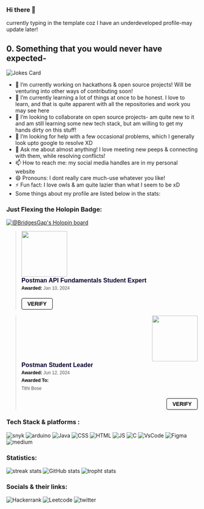 ### Hi there 👋
currently typing in the template coz I have an underdeveloped profile-may update later!

## 0. Something that you would never have expected-
![Jokes Card](https://readme-jokes.vercel.app/api)

- 🔭 I’m currently working on hackathons & open source projects! Will be venturing into other ways of contributing soon!
- 🌱 I’m currently learning a lot of things at once to be honest. I love to learn, and that is quite apparent with all the repositories and work you may see here
- 👯 I’m looking to collaborate on open source projects- am quite new to it and am still learning some new tech stack, but am willing to get my hands dirty on this stuff!
- 🤔 I’m looking for help with a few occasional problems, which I generally look upto google to resolve XD
- 💬 Ask me about almost anything! I love meeting new peeps & connecting with them, while resolving conflicts!
- 📫 How to reach me: my social media handles are in my personal website
- 😄 Pronouns: I dont really care much-use whatever you like!
- ⚡ Fun fact: I love owls & am quite lazier than what I seem to be xD
- Some things about my profile are listed below in the stats:

### Just Flexing the Holopin Badge:
[![@BridgesGap's Holopin board](https://holopin.io/api/user/board?user=BridgesGap)](https://holopin.io/@BridgesGap)

<div align="center">
<div  align="left">
<blockquote class="badgr-badge" style="font-family: Helvetica, Roboto, &quot;Segoe UI&quot;, Calibri, sans-serif;"><a href="https://api.badgr.io/public/assertions/kLSiagbzSL2esCaj7zNaIA"><img width="120px" height="120px" src="https://api.badgr.io/public/assertions/kLSiagbzSL2esCaj7zNaIA/image"></a><p class="badgr-badge-name" style="hyphens: auto; overflow-wrap: break-word; word-wrap: break-word; margin: 0; font-size: 16px; font-weight: 600; font-style: normal; font-stretch: normal; line-height: 1.25; letter-spacing: normal; text-align: left; color: #05012c;">Postman API Fundamentals Student Expert</p><p class="badgr-badge-date" style="margin: 0; font-size: 12px; font-style: normal; font-stretch: normal; line-height: 1.67; letter-spacing: normal; text-align: left; color: #555555;"><strong style="font-size: 12px; font-weight: bold; font-style: normal; font-stretch: normal; line-height: 1.67; letter-spacing: normal; text-align: left; color: #000;">Awarded: </strong>Jan 10, 2024</p><p style="margin: 16px 0; padding: 0;"><a class="badgr-badge-verify" target="_blank" href="https://badgecheck.io?url=https%3A%2F%2Fapi.badgr.io%2Fpublic%2Fassertions%2FkLSiagbzSL2esCaj7zNaIA" style="box-sizing: content-box; display: flex; align-items: center; justify-content: center; margin: 0; font-size:14px; font-weight: bold; width: 48px; height: 16px; border-radius: 4px; border: solid 1px black; text-decoration: none; padding: 6px 16px; margin: 16px 0; color: black;">VERIFY</a></p> </blockquote> </div>

<div align="right">
<blockquote class="badgr-badge" style="font-family: Helvetica, Roboto, &quot;Segoe UI&quot;, Calibri, sans-serif;"><a href="https://api.badgr.io/public/assertions/lD7PZJAxRa-pJqmnpW0aYg"><img width="120px" height="120px" src="https://api.badgr.io/public/assertions/lD7PZJAxRa-pJqmnpW0aYg/image"></a><p class="badgr-badge-name" style="hyphens: auto; overflow-wrap: break-word; word-wrap: break-word; margin: 0; font-size: 16px; font-weight: 600; font-style: normal; font-stretch: normal; line-height: 1.25; letter-spacing: normal; text-align: left; color: #05012c;">Postman Student Leader</p><p class="badgr-badge-date" style="margin: 0; font-size: 12px; font-style: normal; font-stretch: normal; line-height: 1.67; letter-spacing: normal; text-align: left; color: #555555;"><strong style="font-size: 12px; font-weight: bold; font-style: normal; font-stretch: normal; line-height: 1.67; letter-spacing: normal; text-align: left; color: #000;">Awarded: </strong>Jun 12, 2024</p><p class="badgr-badge-recipient" style="margin: 0; font-size: 12px; font-style: normal; font-stretch: normal; line-height: 1.67; letter-spacing: normal; text-align: left; color: #555555;"><strong style="font-size: 12px; font-weight: bold; font-style: normal; font-stretch: normal; line-height: 1.67; letter-spacing: normal; text-align: left; color: #000;">Awarded To: </strong><span style="display: block;"> Tithi Bose</span></p><p style="margin: 16px 0; padding: 0;"><a class="badgr-badge-verify" target="_blank" href="https://badgecheck.io?url=https%3A%2F%2Fapi.badgr.io%2Fpublic%2Fassertions%2FlD7PZJAxRa-pJqmnpW0aYg" style="box-sizing: content-box; display: flex; align-items: center; justify-content: center; margin: 0; font-size:14px; font-weight: bold; width: 48px; height: 16px; border-radius: 4px; border: solid 1px black; text-decoration: none; padding: 6px 16px; margin: 16px 0; color: black;" aria-label="Verify (opens in new window)">VERIFY</a></p>
</blockquote>
</div>
</div>

### Tech Stack & platforms :
![snyk](https://img.shields.io/badge/Snyk-4C4A73?style=for-the-badge&logo=snyk&logoColor=white)
![arduino](https://img.shields.io/badge/Arduino-00979D?style=for-the-badge&logo=Arduino&logoColor=white)
![Java](https://img.shields.io/badge/OpenJDK-ED8B00?style=for-the-badge&logo=openjdk&logoColor=white)
![CSS](https://img.shields.io/badge/CSS3-1572B6?style=for-the-badge&logo=css3&logoColor=white)
![HTML](https://img.shields.io/badge/HTML5-E34F26?style=for-the-badge&logo=html5&logoColor=white)
![JS](https://img.shields.io/badge/JavaScript-323330?style=for-the-badge&logo=javascript&logoColor=F7DF1E)
![C](https://img.shields.io/badge/C-00599C?style=for-the-badge&logo=c&logoColor=white)
![VsCode](https://img.shields.io/badge/VSCode-0078D4?style=for-the-badge&logo=visual%20studio%20code&logoColor=white)
![Figma](https://img.shields.io/badge/Figma-F24E1E?style=for-the-badge&logo=figma&logoColor=white)
![medium](https://img.shields.io/badge/Medium-12100E?style=for-the-badge&logo=medium&logoColor=white)

### Statistics:
![streak stats](https://github-readme-streak-stats.herokuapp.com/?user=TithiB-del&theme=dark)
![GitHub stats](https://github-readme-stats.vercel.app/api?username=TithiB-del&show_icons=true&theme=merko)
![tropht stats](https://github-profile-trophy.vercel.app/?username=TithiB-del&theme=dark)

### Socials & their links:
![Hackerrank](https://img.shields.io/badge/-Hackerrank-2EC866?style=for-the-badge&logo=HackerRank&logoColor=white)
![Leetcode](https://img.shields.io/badge/-LeetCode-FFA116?style=for-the-badge&logo=LeetCode&logoColor=black)
![twitter](https://img.shields.io/badge/Twitter-1DA1F2?style=for-the-badge&logo=twitter&logoColor=white)

